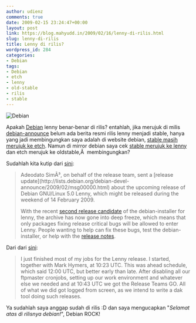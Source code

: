```yaml
---
author: udienz
comments: true
date: 2009-02-15 23:24:47+00:00
layout: post
link: https://blog.mahyudd.in/2009/02/16/lenny-di-rilis.html
slug: lenny-di-rilis
title: Lenny di rilis?
wordpress_id: 284
categories:
- Debian
tags:
- Debian
- etch
- lenny
- old-stable
- rilis
- stable
---
```


![Debian](http://mirror.unej.ac.id/debian-www/logos/openlogo-nd-50.png)

Apakah [Debian](http://www.debian.org) lenny benar-benar di rilis? entahlah, jika merujuk di milis [debian-announce](http://lists.debian.org/debian-announce/) belum ada berita resmi rilis lenny menjadi stable, hanya yang jadi membingungkan saya adalah di website debian, [stable masih merujuk ke etch](http://www.debian.org/releases/stable/). Namun di mirror debian saya cek [stable merujuk ke lenny](http://pastebin.com/f5674f57c) dan etch merujuk ke oldstable,Â  membingungkan?

Sudahlah kita kutip dari [sini](http://lists.debian.org/debian-devel-announce/2009/02/msg00000.html):




<blockquote>
Adeodato SimÃ³, on behalf of the release team, sent a [release update](http://lists.debian.org/debian-devel-announce/2009/02/msg00000.html) about the upcoming release of Debian GNU/Linux 5.0 Lenny, which might be released during the weekend of 14 February 2009.

With the recent [second release candidate](http://lists.debian.org/debian-devel-announce/2008/12/msg00006.html) of the debian-installer for lenny, the archive has now gone into deep freeze, which means that only packages fixing release critical bugs will be allowed to enter Lenny. People wanting to help can fix these bugs, test the debian-installer, or help with the [release notes](http://lists.debian.org/debian-doc/2008/11/msg00034.html).</blockquote>



Dari dari [sini](http://blog.ganneff.de/blog/2009/02/14/lenny-release.html):




<blockquote>I just finished most of my jobs for the Lenny release. I started, together with Mark Hymers, at 10:23 UTC. This was ahead schedule, which said 12:00 UTC, but better early than late. After disabling all our ftpmaster cronjobs, setting up our work environment and whatever else we needed and at 10:43 UTC we got the Release Teams GO. All of what we did got logged from screen, as we intend to write a dak tool doing such releases.</blockquote>



Ya sudahlah saya anggap sudah di rilis :D dan saya mengucapkan "_Selamat atas di rilisnya debian!_", Debian ROCK!
